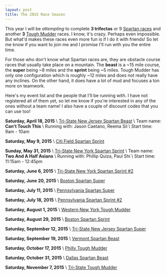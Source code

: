 ```yaml
---
layout: post
title: The 2015 Race Season
---
```


This year I will be *attempting* to complete **3 trifectas** or 9 [Spartan races](http://spartan.com) and another **3** [Tough Mudder](http://toughmudder.com) races. I know, it's crazy. Perhaps even impossible. But what'd makes these races even more fun is if I do it with friends! So let me know if you want to join me and I promise I'll run with you the entire time.

For those who don't know what Spartan races are, they are obstacle course races that usually take place on a mountain. The **beast** is a ~15 mile course, the **super** being ~8 miles and the **sprint** being ~5 miles. Tough Mudder has only one configuration which is roughly ~12 miles and does not really have any inclines. On the other hand, it does have a lot of mud and focuses a ton more on teamwork.

Here's my event list and the people that I'll be running with. I have not registered all of them yet, so let me know if you're interested in any of the ones without a team name! I also have a couple of discount codes that you can use too!

**Saturday, April 18, 2015** \\
[Tri-State New Jersey Spartan Beast](http://www.spartan.com/events/?event_id=494/tri-state-new-jersey-beast) \\
Team name: **Can't Touch This** \\
Running with: Jason Caetano, Reema Sil \\
Start time: 9am - 10am

**Saturday, May 9, 2015** \\
[Citi Field Spartan Sprint](http://www.spartan.com/events/?event_id=420/citi-field-sprint-%28stadium%29)

**Sunday, May 31, 2015** \\
[Tri-State New York Spartan Sprint](http://www.spartan.com/events/?event_id=423/tri-state-new-york-sprint) \\
Team name: **Two And A Half Asians** \\
Running with: Phillip Quiza, Paul Shi \\
Start time: 11:15am - 12:45pm

**Saturday, June 6, 2015** \\
[Tri-State New York Spartan Sprint #2](http://www.spartan.com/events/?event_id=424/tri-state-new-york-sprint-#2)

**Saturday, June 20, 2015** \\
[Boston Spartan Super](http://www.spartan.com/events/?event_id=504/boston-super)

**Saturday, July 11, 2015** \\
[Pennsylvania Spartan Super](http://www.spartan.com/events/?event_id=472/pennsylvania-super)

**Saturday, July 18, 2015** \\
[Pennsylvania Spartan Sprint #2](http://www.spartan.com/events/?event_id=474/pennsylvania-sprint-#2)

**Saturday, August 1, 2015** \\
[Western New York Tough Mudder](https://toughmudder.com/events/2015-western-new-york)

**Saturday, August 29, 2015** \\
[Boston Spartan Sprint](http://www.spartan.com/events/?event_id=505/boston-sprint)

**Saturday, September 12, 2015** \\
[Tri-State New Jersey Spartan Super](http://www.spartan.com/events/?event_id=568/tri-state-new-jersey-super)

**Saturday, September 19, 2015** \\
[Vermont Spartan Beast](http://www.spartan.com/events/?event_id=572/vermont-beast)

**Saturday, October 17, 2015** \\
[Philly Tough Mudder](https://toughmudder.com/events/2015-philly)

**Saturday, October 31, 2015** \\
[Dallas Spartan Beast](http://www.spartan.com/events/?event_id=517/dallas-beast)

**Saturday, November 7, 2015** \\
[Tri-State Tough Mudder](https://toughmudder.com/events/2015-tri-state)